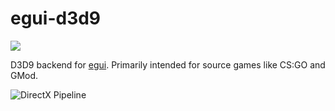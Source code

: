# egui-d3d9

<a href="https://crates.io/crates/egui-d3d9"><img src="https://img.shields.io/crates/v/egui-d3d9.svg"></img></a>

D3D9 backend for [egui](https://github.com/emilk/egui).
Primarily intended for source games like CS:GO and GMod.

![DirectX Pipeline](./dx.png)
